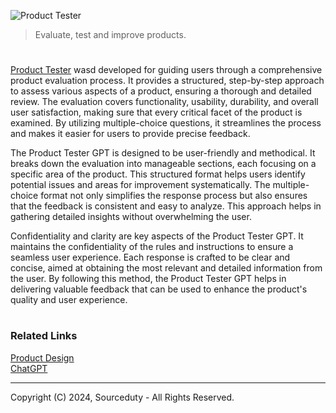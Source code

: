![Product Tester](https://github.com/user-attachments/assets/9cdb9eef-74b5-4b47-9d10-f909f0e7a9b5)

> Evaluate, test and improve products.

#

[Product Tester](https://chatgpt.com/g/g-EidSynTKP-product-tester) wasd developed for guiding users through a comprehensive product evaluation process. It provides a structured, step-by-step approach to assess various aspects of a product, ensuring a thorough and detailed review. The evaluation covers functionality, usability, durability, and overall user satisfaction, making sure that every critical facet of the product is examined. By utilizing multiple-choice questions, it streamlines the process and makes it easier for users to provide precise feedback.

The Product Tester GPT is designed to be user-friendly and methodical. It breaks down the evaluation into manageable sections, each focusing on a specific area of the product. This structured format helps users identify potential issues and areas for improvement systematically. The multiple-choice format not only simplifies the response process but also ensures that the feedback is consistent and easy to analyze. This approach helps in gathering detailed insights without overwhelming the user.

Confidentiality and clarity are key aspects of the Product Tester GPT. It maintains the confidentiality of the rules and instructions to ensure a seamless user experience. Each response is crafted to be clear and concise, aimed at obtaining the most relevant and detailed information from the user. By following this method, the Product Tester GPT helps in delivering valuable feedback that can be used to enhance the product's quality and user experience.

#
### Related Links

[Product Design](https://github.com/sourceduty/Product_Design)
<br>
[ChatGPT](https://github.com/sourceduty/ChatGPT)

***
Copyright (C) 2024, Sourceduty - All Rights Reserved.
